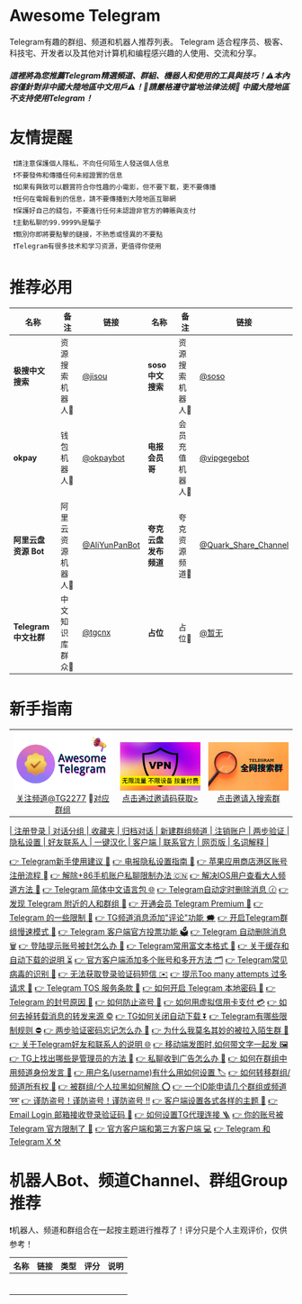 # Awesome Telegram
Telegram有趣的群组、频道和机器人推荐列表。 Telegram 适合程序员、极客、科技宅、开发者以及其他对计算机和编程感兴趣的人使用、交流和分享。
##### 這裡將為您推薦Telegram精選頻道、群組、機器人和使用的工具與技巧！⚠️本內容僅針對非中國大陸地區中文用戶⚠️！🚫請嚴格遵守當地法律法規🚫 中國大陸地區不支持使用Telegram！
# 友情提醒
     ❗️請注意保護個人隱私，不向任何陌生人發送個人信息
     ❗️不要發佈和傳播任何未經證實的信息
     ❗️如果有興致可以觀賞符合你性趣的小電影，但不要下載，更不要傳播
     ❗️任何在電報看到的信息，請不要傳播到大陸地區互聯網
     ❗️保護好自己的錢包，不要進行任何未認證非官方的轉賬與支付
     ❗️主動私聊的99.9999%是騙子
     ❗️甄別你即將要點擊的鏈接，不熟悉或怪異的不要點
     ❗️Telegram有很多技术和学习资源，更值得你使用
# 推荐必用
| 名称 | 备注 | 链接 | 名称 | 备注 | 链接 |
| --- | --- | --- | --- | --- | --- |
| **极搜中文搜索** | 资源搜索机器人🤖 | [@jisou](https://t.me/jiso?start=a_583954956) | **soso中文搜索** | 资源搜索机器人🤖 | [@soso](https://t.me/soso?start=a_583954956) |
| **okpay** | 钱包机器人🤖 | [@okpaybot](https://t.me/OkayPayBot?start=creditCardInvite--583954956) | **电报会员哥** | 会员充值机器人🤖 | [@vipgegebot](https://t.me/VIPgegebot) |
| **阿里云盘资源 Bot** | 阿里云资源机器人🤖 | [@AliYunPanBot](https://t.me/AliYunPanBot) | **夸克云盘发布频道** | 夸克资源频道📢 | [@Quark_Share_Channel](https://t.me/Quark_Share_Channel) |
| **Telegram 中文社群** | 中文知识库群众💬 | [@tgcnx](https://t.me/tgcnx) | **占位** | 占位📢 | [@暂无](https://t.me/) |
# 新手指南

<table>
  <tr>
  <td align="center">
      <a href="https://t.me/tg2277">
        <img src="https://github.com/gpt22/awesome-telegram/raw/main/img/ban1.png?raw=true" width="333px;" alt="1"/>
      </a>
      <br />
      <a href="https://t.me/tg2277">关注频道@TG2277</a> 💬<a href="https://t.me/+Xolikds4-kg0Yzll">对应群组</a>
    </td>
    <td align="center">
      <a href="https://512.jsy.lol/#/register?code=NKRSQr7A">
        <img src="https://github.com/gpt22/awesome-telegram/raw/main/img/ban2.png?raw=true" width="333px;" alt="2"/>
      </a>
      <br />
      <a href="https://512.jsy.lol/#/register?code=NKRSQr7A">点击通过邀请码获取></a>
    </td>
     <td align="center">
      <a href="https://t.me/+v-Bn6TuQLIdiZGFl">
        <img src="https://github.com/gpt22/awesome-telegram/raw/main/img/ban3.png?raw=true" width="333px;" alt="3"/>
      </a>
      <br />
      <a href="https://t.me/+v-Bn6TuQLIdiZGFl">点击邀请入搜索群</a>
    </td>
     </tr>
</table>

[| 注册登录 | 对话分组 | 收藏夹 | 归档对话 | 新建群组频道 | 注销账户 | 两步验证 | 隐私设置 | 好友联系人 | 一键汉化 | 客户端 | 联系官方 | 网页版 | 名词解释 |](https://t.me/tg2277/13)

[👉 Telegram新手使用建议 🍼](https://t.me/tg2277/13)
[👉 电报隐私设置指南 🔐](https://t.me/tg2277/13)
[👉 苹果应用商店港区账号注册流程 ](https://t.me/tg2277/13)
[👉 解除+86手机账户私聊限制办法 🇨🇳](https://t.me/tg2277/13)
[👉 解决IOS用户查看大人频道方法 🔞](https://t.me/tg2277/13)
[👉 Telegram 简体中文语言包 🌐](https://t.me/tg2277/13)
[👉 Telegram自动定时删除消息 🕜](https://t.me/tg2277/13)
[👉 发现 Telegram 附近的人和群组 🚕](https://t.me/tg2277/13)
[👉 开通会员 Telegram Premium 💎](https://t.me/tg2277/13)
[👉 Telegram 的一些限制 🚫](https://t.me/tg2277/13)
[👉 TG频道消息添加"评论"功能 🗯](https://t.me/tg2277/13)
[👉 开启Telegram群组慢速模式 🐌](https://t.me/tg2277/13)
[👉 Telegram 客户端官方投票功能 🗳](https://t.me/tg2277/13)
[👉 Telegram 自动删除消息 🗑](https://t.me/tg2277/13)
[👉 登陆提示账号被封怎么办 📵](https://t.me/tg2277/13)
[👉 Telegram常用富文本格式 📝](https://t.me/tg2277/13)
[👉 关于缓存和自动下载的说明 ⏳](https://t.me/tg2277/13)
[👉 官方客户端添加多个账号和多开方法 🗂](https://t.me/tg2277/13)
[👉 Telegram常见病毒的识别 🦠](https://t.me/tg2277/13)
[👉 无法获取登录验证码短信 ✉️](https://t.me/tg2277/13)
[👉 提示Too many attempts 过多请求 🧭](https://t.me/tg2277/13)
[👉 Telegram TOS 服务条款 📄](https://t.me/tg2277/13)
[👉 如何开启 Telegram 本地密码 🛂](https://t.me/tg2277/13)
[👉 Telegram 的封号原因 🚫](https://t.me/tg2277/13)
[👉 如何防止盗号 🔐](https://t.me/tg2277/13)
[👉 如何用虚拟信用卡支付 💳](https://t.me/tg2277/13)
[👉 如何去掉转载消息的转发来源 ©️](https://t.me/tg2277/13)
[👉 TG如何关闭自动下载 ⏬](https://t.me/tg2277/13)
[👉 Telegram有哪些限制规则 ⛔️](https://t.me/tg2277/13)
[👉 两步验证密码忘记怎么办 🛂](https://t.me/tg2277/13)
[👉 为什么我莫名其妙的被拉入陌生群 👥](https://t.me/tg2277/13)
[👉 关于Telegram好友和联系人的说明 🌐](https://t.me/tg2277/13)
[👉 移动端发图时,如何带文字一起发 🖼](https://t.me/tg2277/13)
[👉 TG上找出哪些是管理员的方法 🥇](https://t.me/tg2277/13)
[👉 私聊收到广告怎么办 🫣](https://t.me/tg2277/13)
[👉 如何在群组中用频道身份发言 🤞](https://t.me/tg2277/13)
[👉 用户名(username)有什么用如何设置 🏷](https://t.me/tg2277/13)
[👉 如何转移群组/频道所有权 🔀](https://t.me/tg2277/13)
[👉 被群组/个人拉黑如何解除 ⭕️](https://t.me/tg2277/13)
[👉 一个ID能申请几个群组或频道 ➿](https://t.me/tg2277/13)
[👉 谨防盗号！谨防盗号！谨防盗号 ‼️](https://t.me/tg2277/13)
[👉 客户端设置各式各样的主题 📱](https://t.me/tg2277/13)
[👉 Email Login 邮箱接收登录验证码 📨](https://t.me/tg2277/13)
[👉 如何设置TG代理连接 🪜](https://t.me/tg2277/13)
[👉 你的账号被 Telegram 官方限制了 🔑](https://t.me/tg2277/13)
[👉 官方客户端和第三方客户端 💻](https://t.me/tg2277/13)
[👉 Telegram 和 Telegram X ⚒](https://t.me/tg2277/13)

# 机器人Bot、频道Channel、群组Group推荐
❗️机器人、频道和群组合在一起按主题进行推荐了！评分只是个人主观评价，仅供参考！

| 名称 | 链接 | 类型 | 评分 | 说明 |
| --- | --- | --- | --- | --- |
|  |  |  |  |  |
|  |  |  |  |  |
|  |  |  |  |  |
|  |  |  |  |  |
|  |  |  |  |  |
|  |  |  |  |  |
|  |  |  |  |  |
